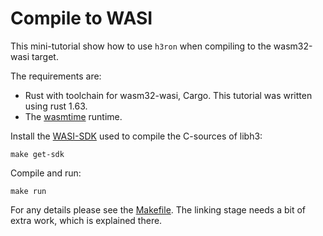 # Compile to WASI

This mini-tutorial show how to use `h3ron` when compiling to the wasm32-wasi target.

The requirements are:

* Rust with toolchain for wasm32-wasi, Cargo. This tutorial was written using rust 1.63.
* The [wasmtime](https://wasmtime.dev/) runtime.

Install the [WASI-SDK](https://github.com/WebAssembly/wasi-sdk) used to compile the C-sources of libh3:

```
make get-sdk
```

Compile and run:

```
make run
```

For any details please see the [Makefile](./Makefile). The linking stage needs a bit of extra work, which is 
explained there.
